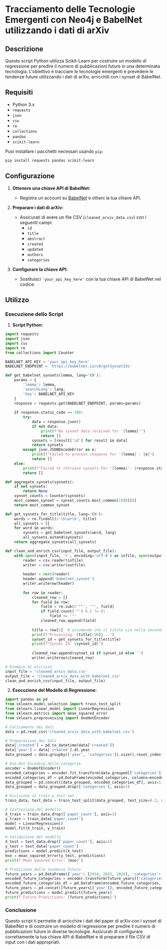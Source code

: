 # Tracciamento delle Tecnologie Emergenti con Neo4j e BabelNet utilizzando i dati di arXiv

## Descrizione

Questo script Python utilizza Scikit-Learn per costruire un modello di regressione per predire il numero di pubblicazioni future in una determinata tecnologia. L'obiettivo è tracciare le tecnologie emergenti e prevedere le tendenze future utilizzando i dati di arXiv, arricchiti con i synset di BabelNet.

## Requisiti

- Python 3.x
- `requests`
- `json`
- `csv`
- `re`
- `collections`
- `pandas`
- `scikit-learn`

Puoi installare i pacchetti necessari usando `pip`:
```bash
pip install requests pandas scikit-learn
```

## Configurazione

1. **Ottenere una chiave API di BabelNet:**
   - Registra un account su [BabelNet](https://babelnet.org) e ottieni la tua chiave API.

2. **Preparare i dati di arXiv:**
   - Assicurati di avere un file CSV (`cleaned_arxiv_data.csv`) con i seguenti campi:
     - `id`
     - `title`
     - `abstract`
     - `created`
     - `updated`
     - `authors`
     - `categories`

3. **Configurare la chiave API:**
   - Sostituisci `'your_api_key_here'` con la tua chiave API di BabelNet nel codice.

## Utilizzo

### Esecuzione dello Script

1. **Script Python:**

```python
import requests
import json
import csv
import re
from collections import Counter

BABELNET_API_KEY = 'your_api_key_here'
BABELNET_ENDPOINT = 'https://babelnet.io/v9/getSynsetIds'

def get_babelnet_synsets(lemma, lang='EN'):
    params = {
        'lemma': lemma,
        'searchLang': lang,
        'key': BABELNET_API_KEY
    }
    response = requests.get(BABELNET_ENDPOINT, params=params)
    
    if response.status_code == 200:
        try:
            data = response.json()
            if not data:
                print(f"No synset data received for '{lemma}'")
                return []
            synsets = [result['id'] for result in data]
            return synsets
        except json.JSONDecodeError as e:
            print(f"Failed to process response for '{lemma}': {e}")
            return []
    else:
        print(f"Failed to retrieve synsets for '{lemma}': {response.status_code}")
        return []

def aggregate_synsets(synsets):
    if not synsets:
        return None
    synset_counts = Counter(synsets)
    most_common_synset = synset_counts.most_common(1)[0][0]
    return most_common_synset

def get_synsets_for_title(title, lang='EN'):
    words = re.findall(r'\b\w+\b', title)
    all_synsets = []
    for word in words:
        synsets = get_babelnet_synsets(word, lang)
        all_synsets.extend(synsets)
    return aggregate_synsets(all_synsets)

def clean_and_enrich_csv(input_file, output_file):
    with open(input_file, 'r', encoding='utf-8') as infile, open(output_file, 'w', encoding='utf-8', newline='') as outfile:
        reader = csv.reader(infile)
        writer = csv.writer(outfile)
        
        header = next(reader)
        header.append('babelnet_synset')
        writer.writerow(header)
        
        for row in reader:
            cleaned_row = []
            for field in row:
                field = re.sub(r'""', '"', field)
                if field.count('"') % 2 != 0:
                    field += '"'
                cleaned_row.append(field)
                
            title = row[1]  # assumendo che il titolo sia nella seconda colonna
            print(f"Processing: {title[:30]}...")
            synset_id = get_synsets_for_title(title)
            print(f"Synset ID: {synset_id}")
            
            cleaned_row.append(synset_id if synset_id else '')
            writer.writerow(cleaned_row)

# Esempio di utilizzo
input_file = 'cleaned_arxiv_data.csv'
output_file = 'cleaned_arxiv_data_with_babelnet.csv'
clean_and_enrich_csv(input_file, output_file)
```

2. **Esecuzione del Modello di Regressione:**

```python
import pandas as pd
from sklearn.model_selection import train_test_split
from sklearn.linear_model import LinearRegression
from sklearn.metrics import mean_squared_error
from sklearn.preprocessing import OneHotEncoder

# Caricamento dei dati
data = pd.read_csv('cleaned_arxiv_data_with_babelnet.csv')

# Preparazione dei dati
data['created'] = pd.to_datetime(data['created'])
data['year'] = data['created'].dt.year
data_grouped = data.groupby(['year', 'categories']).size().reset_index(name='paper_count')

# One-Hot Encoding delle categorie
encoder = OneHotEncoder()
encoded_categories = encoder.fit_transform(data_grouped[['categories']]).toarray()
encoded_categories_df = pd.DataFrame(encoded_categories, columns=encoder.get_feature_names_out(['categories']))
data_grouped = pd.concat([data_grouped, encoded_categories_df], axis=1)
data_grouped = data_grouped.drop(['categories'], axis=1)

# Divisione in train e test set
train_data, test_data = train_test_split(data_grouped, test_size=0.2, random_state=42)

# Costruzione del modello
X_train = train_data.drop(['paper_count'], axis=1)
y_train = train_data['paper_count']
model = LinearRegression()
model.fit(X_train, y_train)

# Validazione del modello
X_test = test_data.drop(['paper_count'], axis=1)
y_test = test_data['paper_count']
predictions = model.predict(X_test)
mse = mean_squared_error(y_test, predictions)
print(f'Mean Squared Error: {mse}')

# Predizione delle tendenze future
future_years = pd.DataFrame({'year': [2024, 2025, 2026], 'categories': ['cs.AI', 'quant-ph', 'blockchain']})
encoded_future_categories = encoder.transform(future_years[['categories']]).toarray()
encoded_future_categories_df = pd.DataFrame(encoded_future_categories, columns=encoder.get_feature_names_out(['categories']))
future_years = pd.concat([future_years[['year']], encoded_future_categories_df], axis=1)
future_predictions = model.predict(future_years)
print(f'Future Predictions: {future_predictions}')
```

### Conclusione

Questo script ti permette di arricchire i dati dei paper di arXiv con i synset di BabelNet e di costruire un modello di regressione per predire il numero di pubblicazioni future in diverse tecnologie. Assicurati di configurare correttamente la tua chiave API di BabelNet e di preparare il file CSV di input con i dati appropriati.
